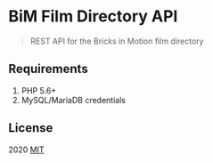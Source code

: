 # BiM Film Directory API
> REST API for the Bricks in Motion film directory

## Requirements

1. PHP 5.6+
1. MySQL/MariaDB credentials

## License

2020 [MIT](LICENSE)
